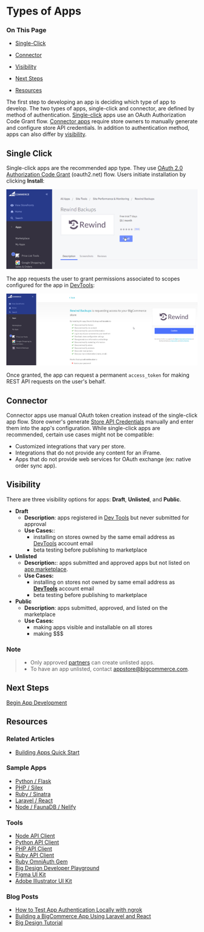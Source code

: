 # Types of Apps

<div class="otp" id="no-index">

### On This Page
- [Single-Click](#single-click)

- [Connector](#connector)
- [Visibility](#visibility)
- [Next Steps](#next-steps)
- [Resources](#resources)

</div>

The first step to developing an app is deciding which type of app to develop. The two types of apps, single-click and connector, are defined by method of authentication. [Single-click](#single-click) apps use an OAuth Authorization Code Grant flow. [Connector apps](#connector) require store owners to manually generate and configure store API credentials. In addition to authentication method, apps can also differ by [visibility](#visibility).

## Single Click
Single-click apps are the recommended app type. They use [OAuth 2.0 Authorization Code Grant](https://oauth.net/2/grant-types/authorization-code/) (oauth2.net) flow. Users initiate installation by clicking **Install**:

![Install App](https://raw.githubusercontent.com/bigcommerce/dev-docs/master/assets/images/apps-02-types-01.png "Install App")

The app requests the user to grant permissions associated to scopes configured for the app in [DevTools](https://devtools.bigcommerce.com/my/apps):

![App Permissions](https://raw.githubusercontent.com/bigcommerce/dev-docs/master/assets/images/apps-02-types-02.png "App Permissions")

Once granted, the app can request a permanent `access_token` for making REST API requests on the user's behalf.

## Connector
Connector apps use manual OAuth token creation instead of the single-click app flow. Store owner's generate [Store API Credentials](https://developer.bigcommerce.com/api-docs/getting-started/authentication/rest-api-authentication#revoking-store-api-credentials) manually and enter them into the app's configuration. While single-click apps are recommended, certain use cases might not be compatible:
- Customized integrations that vary per store.
- Integrations that do not provide any content for an iFrame.
- Apps that do not provide web services for OAuth exchange (ex: native order sync app).

## Visibility
There are three visibility options for apps: **Draft**, **Unlisted**, and **Public**.


* **Draft**
  * **Description**: apps registered in [Dev Tools](https://devtools.bigcommerce.com/) but never submitted for approval
  * **Use Cases:**:
    * installing on stores owned by the same email address as [DevTools](https://devtools.bigcommerce.com/auth/bigcommerce) account email
    * beta testing before publishing to marketplace
* **Unlisted**
  * **Description:**: apps submitted and approved apps but not listed on [app marketplace](https://www.bigcommerce.com/apps/).
  * **Use Cases:**
    * installing on stores not owned by same email address as [**DevTools**](https://devtools.bigcommerce.com/auth/bigcommerce) account email
    * beta testing before publishing to marketplace
* **Public**
  * **Description**: apps submitted, approved, and listed on the marketplace
  * **Use Cases:**
    * making apps visible and installable on all stores
    * making $$$

<div class="HubBlock--callout">
<div class="CalloutBlock--info">
<div class="HubBlock-content">

<!-- theme: info -->

### Note
> * Only approved [partners](https://www.bigcommerce.com/partners/) can create unlisted apps.
> * To have an app unlisted, contact <a href="mailto:appstore@bigcommerce.com">appstore@bigcommerce.com</a>.

</div>
</div>
</div>

## Next Steps
[Begin App Development](https://developer.bigcommerce.com/api-docs/apps/guide/development)

## Resources

### Related Articles
* [Building Apps Quick Start](https://developer.bigcommerce.com/api-docs/apps/quick-start)

### Sample Apps
* [Python / Flask](https://github.com/bigcommerce/hello-world-app-python-flask)
* [PHP / Silex](https://github.com/bigcommerce/hello-world-app-php-silex)
* [Ruby / Sinatra](https://github.com/bigcommerce/hello-world-app-ruby-sinatra)
* [Laravel / React](https://github.com/bigcommerce/laravel-react-sample-app)
* [Node / FaunaDB / Nelify](https://github.com/bigcommerce/channels-app/)

### Tools
* [Node API Client](https://github.com/getconversio/node-bigcommerce)
* [Python API Client](https://github.com/bigcommerce/bigcommerce-api-python)
* [PHP API Client](https://github.com/bigcommerce/bigcommerce-api-php)
* [Ruby API Client](https://github.com/bigcommerce/bigcommerce-api-ruby)
* [Ruby OmniAuth Gem](https://github.com/bigcommerce/omniauth-bigcommerce)
* [Big Design Developer Playground](https://developer.bigcommerce.com/big-design/)
* [Figma UI Kit](https://www.figma.com/file/jTVuUkiZ1j3rux8WHG4IKK/BigDesign-UI-Kit?node-id=0%3A1/duplicate)
* [Adobe Illustrator UI Kit](https://design.bigcommerce.com/bigdesign-ui-kit)

### Blog Posts
* [How to Test App Authentication Locally with ngrok](https://medium.com/bigcommerce-developer-blog/how-to-test-app-authentication-locally-with-ngrok-149150bfe4cf)
* [Building a BigCommerce App Using Laravel and React](https://medium.com/bigcommerce-developer-blog/building-a-bigcommerce-app-using-laravel-and-react-711ceceb5006)
* [Big Design Tutorial](https://medium.com/bigcommerce-developer-blog/bigdesign-build-native-looking-uis-with-the-bigcommerce-design-system-fb06a01a24f2)
